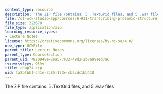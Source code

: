 ```yaml
---
content_type: resource
description: 'The ZIP file contains: 5 .TextGrid files, and 5 .wav files.'
file: /ol-ocw-studio-app/courses/6-911-transcribing-prosodic-structure-of-spoken-utterances-with-tobi-january-iap-2006/fa2bfbbfc41e3c85173ecb5cdc1bb410_chap24.zip
file_size: 323670
file_type: application/zip
learning_resource_types:
- Lecture Notes
license: https://creativecommons.org/licenses/by-nc-sa/4.0/
ocw_type: OCWFile
parent_title: Lecture Notes
parent_type: CourseSection
parent_uid: 4820948e-86a5-7932-49d2-2b7a99eed7a6
resourcetype: Other
title: chap24.zip
uid: fa2bfbbf-c41e-3c85-173e-cb5cdc1bb410
---
```

The ZIP file contains: 5 .TextGrid files, and 5 .wav files.